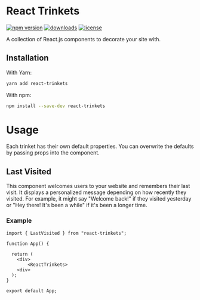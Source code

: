 # React Trinkets

[![npm version](https://badge.fury.io/js/react-trinkets.svg)][npm_url]
[![downloads](https://img.shields.io/npm/dt/react-trinkets.svg)][npm_url]
[![license](https://img.shields.io/npm/l/react-trinkets.svg)][npm_url]

[npm_url]: https://www.npmjs.org/package/react-trinkets

A collection of React.js components to decorate your site with.

## Installation

With Yarn:

```bash
yarn add react-trinkets
```

With npm:

```bash
npm install --save-dev react-trinkets
```

# Usage
Each trinket has their own default properties. You can overwrite the defaults by passing props into the component.

## Last Visited
This component welcomes users to your website and remembers their last visit. It displays a personalized message depending on how recently they visited. For example, it might say "Welcome back!" if they visited yesterday or "Hey there! It's been a while" if it's been a longer time.

### Example

```tsx
import { LastVisited } from "react-trinkets";

function App() {

  return (
    <div>
        <ReactTrinkets>
    <div>
  );
}

export default App;
```

